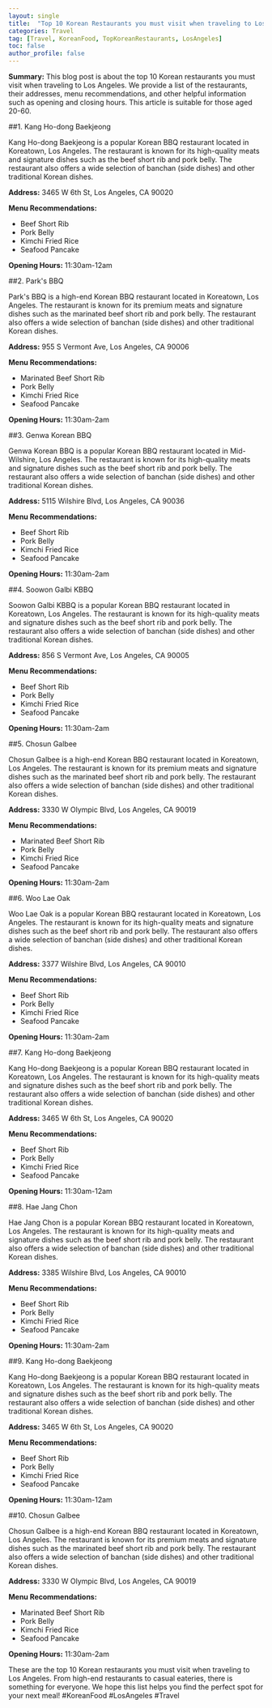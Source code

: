 ```yaml
---
layout: single
title:  "Top 10 Korean Restaurants you must visit when traveling to Los Angeles"
categories: Travel
tag: [Travel, KoreanFood, TopKoreanRestaurants, LosAngeles]
toc: false
author_profile: false
---
```

**Summary:** This blog post is about the top 10 Korean restaurants you must visit when traveling to Los Angeles. We provide a list of the restaurants, their addresses, menu recommendations, and other helpful information such as opening and closing hours. This article is suitable for those aged 20-60. 

##1. Kang Ho-dong Baekjeong

Kang Ho-dong Baekjeong is a popular Korean BBQ restaurant located in Koreatown, Los Angeles. The restaurant is known for its high-quality meats and signature dishes such as the beef short rib and pork belly. The restaurant also offers a wide selection of banchan (side dishes) and other traditional Korean dishes. 

**Address:** 3465 W 6th St, Los Angeles, CA 90020

**Menu Recommendations:** 
- Beef Short Rib
- Pork Belly
- Kimchi Fried Rice
- Seafood Pancake

**Opening Hours:** 11:30am-12am

##2. Park's BBQ

Park's BBQ is a high-end Korean BBQ restaurant located in Koreatown, Los Angeles. The restaurant is known for its premium meats and signature dishes such as the marinated beef short rib and pork belly. The restaurant also offers a wide selection of banchan (side dishes) and other traditional Korean dishes. 

**Address:** 955 S Vermont Ave, Los Angeles, CA 90006

**Menu Recommendations:** 
- Marinated Beef Short Rib
- Pork Belly
- Kimchi Fried Rice
- Seafood Pancake

**Opening Hours:** 11:30am-2am

##3. Genwa Korean BBQ

Genwa Korean BBQ is a popular Korean BBQ restaurant located in Mid-Wilshire, Los Angeles. The restaurant is known for its high-quality meats and signature dishes such as the beef short rib and pork belly. The restaurant also offers a wide selection of banchan (side dishes) and other traditional Korean dishes. 

**Address:** 5115 Wilshire Blvd, Los Angeles, CA 90036

**Menu Recommendations:** 
- Beef Short Rib
- Pork Belly
- Kimchi Fried Rice
- Seafood Pancake

**Opening Hours:** 11:30am-2am

##4. Soowon Galbi KBBQ

Soowon Galbi KBBQ is a popular Korean BBQ restaurant located in Koreatown, Los Angeles. The restaurant is known for its high-quality meats and signature dishes such as the beef short rib and pork belly. The restaurant also offers a wide selection of banchan (side dishes) and other traditional Korean dishes. 

**Address:** 856 S Vermont Ave, Los Angeles, CA 90005

**Menu Recommendations:** 
- Beef Short Rib
- Pork Belly
- Kimchi Fried Rice
- Seafood Pancake

**Opening Hours:** 11:30am-2am

##5. Chosun Galbee

Chosun Galbee is a high-end Korean BBQ restaurant located in Koreatown, Los Angeles. The restaurant is known for its premium meats and signature dishes such as the marinated beef short rib and pork belly. The restaurant also offers a wide selection of banchan (side dishes) and other traditional Korean dishes. 

**Address:** 3330 W Olympic Blvd, Los Angeles, CA 90019

**Menu Recommendations:** 
- Marinated Beef Short Rib
- Pork Belly
- Kimchi Fried Rice
- Seafood Pancake

**Opening Hours:** 11:30am-2am

##6. Woo Lae Oak

Woo Lae Oak is a popular Korean BBQ restaurant located in Koreatown, Los Angeles. The restaurant is known for its high-quality meats and signature dishes such as the beef short rib and pork belly. The restaurant also offers a wide selection of banchan (side dishes) and other traditional Korean dishes. 

**Address:** 3377 Wilshire Blvd, Los Angeles, CA 90010

**Menu Recommendations:** 
- Beef Short Rib
- Pork Belly
- Kimchi Fried Rice
- Seafood Pancake

**Opening Hours:** 11:30am-2am

##7. Kang Ho-dong Baekjeong

Kang Ho-dong Baekjeong is a popular Korean BBQ restaurant located in Koreatown, Los Angeles. The restaurant is known for its high-quality meats and signature dishes such as the beef short rib and pork belly. The restaurant also offers a wide selection of banchan (side dishes) and other traditional Korean dishes. 

**Address:** 3465 W 6th St, Los Angeles, CA 90020

**Menu Recommendations:** 
- Beef Short Rib
- Pork Belly
- Kimchi Fried Rice
- Seafood Pancake

**Opening Hours:** 11:30am-12am

##8. Hae Jang Chon

Hae Jang Chon is a popular Korean BBQ restaurant located in Koreatown, Los Angeles. The restaurant is known for its high-quality meats and signature dishes such as the beef short rib and pork belly. The restaurant also offers a wide selection of banchan (side dishes) and other traditional Korean dishes. 

**Address:** 3385 Wilshire Blvd, Los Angeles, CA 90010

**Menu Recommendations:** 
- Beef Short Rib
- Pork Belly
- Kimchi Fried Rice
- Seafood Pancake

**Opening Hours:** 11:30am-2am

##9. Kang Ho-dong Baekjeong

Kang Ho-dong Baekjeong is a popular Korean BBQ restaurant located in Koreatown, Los Angeles. The restaurant is known for its high-quality meats and signature dishes such as the beef short rib and pork belly. The restaurant also offers a wide selection of banchan (side dishes) and other traditional Korean dishes. 

**Address:** 3465 W 6th St, Los Angeles, CA 90020

**Menu Recommendations:** 
- Beef Short Rib
- Pork Belly
- Kimchi Fried Rice
- Seafood Pancake

**Opening Hours:** 11:30am-12am

##10. Chosun Galbee

Chosun Galbee is a high-end Korean BBQ restaurant located in Koreatown, Los Angeles. The restaurant is known for its premium meats and signature dishes such as the marinated beef short rib and pork belly. The restaurant also offers a wide selection of banchan (side dishes) and other traditional Korean dishes. 

**Address:** 3330 W Olympic Blvd, Los Angeles, CA 90019

**Menu Recommendations:** 
- Marinated Beef Short Rib
- Pork Belly
- Kimchi Fried Rice
- Seafood Pancake

**Opening Hours:** 11:30am-2am

These are the top 10 Korean restaurants you must visit when traveling to Los Angeles. From high-end restaurants to casual eateries, there is something for everyone. We hope this list helps you find the perfect spot for your next meal! #KoreanFood #LosAngeles #Travel